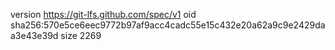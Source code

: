 version https://git-lfs.github.com/spec/v1
oid sha256:570e5ce6eec9772b97af9acc4cadc55e15c432e20a62a9c9e2429daa3e43e39d
size 2269
